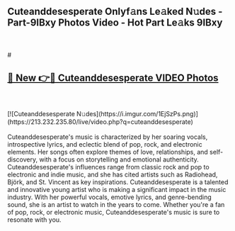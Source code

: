 ## Cuteanddesesperate Onlyf𝚊ns Le𝚊ked N𝚞des - Part-9IBxy Photos Video - Hot Part Le𝚊ks 9IBxy
<br>
<br>
# <h2><a href="https://213.232.235.80/live/video.php?q=cuteanddesesperate">🔗 New 👉🔴 Cuteanddesesperate VIDEO Photos</a></h2>
<br>
<br>
[![Cuteanddesesperate N𝚞des](https://i.imgur.com/1EjSzPs.png)](https://213.232.235.80/live/video.php?q=cuteanddesesperate)
<br>
<br>
Cuteanddesesperate's music is characterized by her soaring vocals, introspective lyrics, and eclectic blend of pop, rock, and electronic elements. Her songs often explore themes of love, relationships, and self-discovery, with a focus on storytelling and emotional authenticity. Cuteanddesesperate's influences range from classic rock and pop to electronic and indie music, and she has cited artists such as Radiohead, Björk, and St. Vincent as key inspirations. Cuteanddesesperate is a talented and innovative young artist who is making a significant impact in the music industry. With her powerful vocals, emotive lyrics, and genre-bending sound, she is an artist to watch in the years to come. Whether you're a fan of pop, rock, or electronic music, Cuteanddesesperate's music is sure to resonate with you.
<br>
<br>